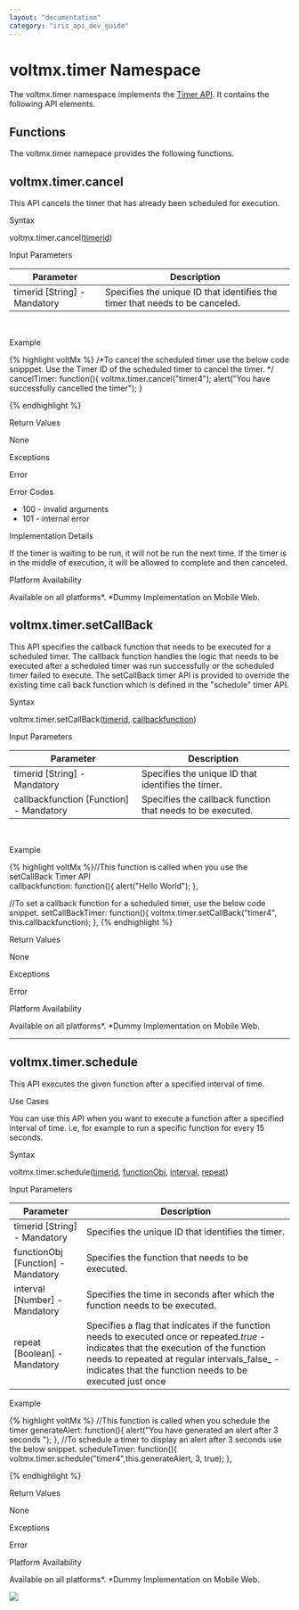 ```yaml
---
layout: "documentation"
category: "iris_api_dev_guide"
---
```

                            


voltmx.timer Namespace
====================

The voltmx.timer namespace implements the [Timer API](timer.html). It contains the following API elements.

Functions
---------

The voltmx.timer namepace provides the following functions.

voltmx.timer.cancel
-----------------

This API cancels the timer that has already been scheduled for execution.

Syntax

voltmx.timer.cancel([timerid](#timerid1))

Input Parameters

  
| Parameter | Description |
| --- | --- |
| timerid \[String\] - Mandatory | Specifies the unique ID that identifies the timer that needs to be canceled. |

 

Example

{% highlight voltMx %} /*To cancel the scheduled timer use the below code snipppet. Use the Timer ID of the
  scheduled timer to cancel the timer.
  */
  cancelTimer: function(){
    voltmx.timer.cancel("timer4");
    alert("You have successfully cancelled the timer");
  }

{% endhighlight %}

Return Values

None

Exceptions

Error

Error Codes

*   100 - invalid arguments
*   101 - internal error

Implementation Details

If the timer is waiting to be run, it will not be run the next time. If the timer is in the middle of execution, it will be allowed to complete and then canceled.

Platform Availability

Available on all platforms\*. \*Dummy Implementation on Mobile Web.

voltmx.timer.setCallBack
----------------------

This API specifies the callback function that needs to be executed for a scheduled timer. The callback function handles the logic that needs to be executed after a scheduled timer was run successfully or the scheduled timer failed to execute. The setCallBack timer API is provided to override the existing time call back function which is defined in the "schedule" timer API.

Syntax

voltmx.timer.setCallBack([timerid](#timerid), [callbackfunction](#callbackfunction))

Input Parameters

| Parameter | Description |
| --- | --- |
| timerid \[String\] - Mandatory | Specifies the unique ID that identifies the timer. |
| callbackfunction \[Function\] - Mandatory | Specifies the callback function that needs to be executed. |

 

Example

{% highlight voltMx %}//This function is called when you use the setCallBack Timer API  
  callbackfunction: function(){
    alert("Hello World");
  },
  
  //To set a callback function for a scheduled timer, use the below code snippet.
  setCallBackTimer: function(){
    voltmx.timer.setCallBack("timer4", this.callbackfunction);
  },
{% endhighlight %}

Return Values

None

Exceptions

Error

Platform Availability

Available on all platforms\*. \*Dummy Implementation on Mobile Web.

* * *

voltmx.timer.schedule
-------------------

This API executes the given function after a specified interval of time.

Use Cases

You can use this API when you want to execute a function after a specified interval of time. i.e, for example to run a specific function for every 15 seconds.

Syntax

voltmx.timer.schedule([timerid](#timerid2), [functionObj](#functionObj), [interval](#interval), [repeat](#repeat))

Input Parameters

| Parameter | Description |
| --- | --- |
| timerid \[String\] - Mandatory | Specifies the unique ID that identifies the timer. |
| functionObj \[Function\] - Mandatory | Specifies the function that needs to be executed. |
| interval \[Number\] - Mandatory | Specifies the time in seconds after which the function needs to be executed. |
| repeat \[Boolean\] - Mandatory | Specifies a flag that indicates if the function needs to executed once or repeated._true_ - indicates that the execution of the function needs to repeated at regular intervals_false_ - indicates that the function needs to be executed just once |

Example

{% highlight voltMx %}  //This function is called when you schedule the timer
  generateAlert: function(){
    alert("You have generated an alert after 3 seconds ");
  },
  //To schedule a timer to display an alert after 3 seconds use the below snippet.
  scheduleTimer: function(){  
    voltmx.timer.schedule("timer4",this.generateAlert, 3, true);
  },

{% endhighlight %}

Return Values

None

Exceptions

Error

Platform Availability

Available on all platforms\*. \*Dummy Implementation on Mobile Web.

![](resources/prettify/onload.png)
